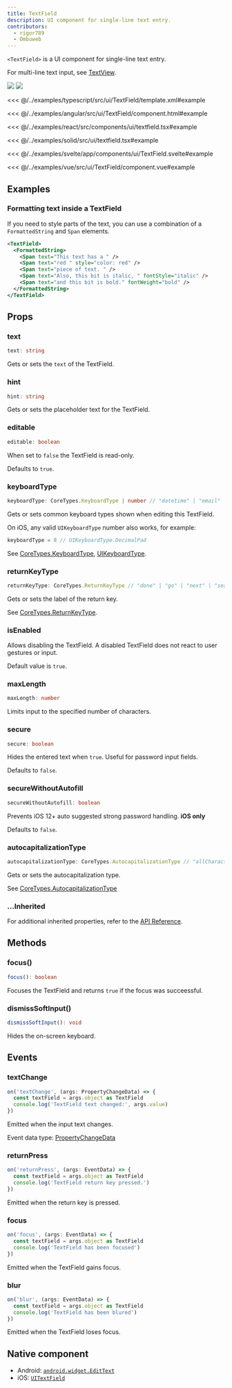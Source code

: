 ```yaml
---
title: TextField
description: UI component for single-line text entry.
contributors:
  - rigor789
  - Ombuweb
---
```


`<TextField>` is a UI component for single-line text entry.

For multi-line text input, see [TextView](/ui/text-view).

<DeviceFrame type="ios">
<img src="../assets/images/screenshots/ios/TextField.png"/>
</DeviceFrame>
<DeviceFrame type="android">
<img src="../assets/images/screenshots/android/TextField.png"/>
</DeviceFrame>

<Tabs>
<Tab flavor="typescript">

<<< @/../examples/typescript/src/ui/TextField/template.xml#example

</Tab>
<Tab flavor="angular">

<<< @/../examples/angular/src/ui/TextField/component.html#example

</Tab>
<Tab flavor="react">

<<< @/../examples/react/src/components/ui/textfield.tsx#example

</Tab>
<Tab flavor="solid">

<<< @/../examples/solid/src/ui/textfield.tsx#example

</Tab>
<Tab flavor="svelte">

<<< @/../examples/svelte/app/components/ui/TextField.svelte#example

</Tab>
<Tab flavor="vue">

<<< @/../examples/vue/src/ui/TextField/component.vue#example

</Tab>
</Tabs>

## Examples

### Formatting text inside a TextField

If you need to style parts of the text, you can use a combination of a `FormattedString` and `Span` elements.

```xml
<TextField>
  <FormattedString>
    <Span text="This text has a " />
    <Span text="red " style="color: red" />
    <Span text="piece of text. " />
    <Span text="Also, this bit is italic, " fontStyle="italic" />
    <Span text="and this bit is bold." fontWeight="bold" />
  </FormattedString>
</TextField>
```

## Props

### text

```ts
text: string
```

Gets or sets the `text` of the TextField.

### hint

```ts
hint: string
```

<!-- textlint-disable terminology -->

Gets or sets the placeholder text for the TextField.

<!-- textlint-enable -->

### editable

```ts
editable: boolean
```

When set to `false` the TextField is read-only.

Defaults to `true`.

### keyboardType

```ts
keyboardType: CoreTypes.KeyboardType | number // "datetime" | "email" | "integer" | "number" | "decimal" | "phone" | "url"
```

Gets or sets common keyboard types shown when editing this TextField.

On iOS, any valid `UIKeyboardType` number also works, for example:

```ts
keyboardType = 8 // UIKeyboardType.DecimalPad
```

See [CoreTypes.KeyboardType](/api/namespace/CoreTypes-KeyboardType), [UIKeyboardType](https://developer.apple.com/documentation/uikit/uikeyboardtype?language=objc).

### returnKeyType

```ts
returnKeyType: CoreTypes.ReturnKeyType // "done" | "go" | "next" | "search" | "send"
```

Gets or sets the label of the return key.

See [CoreTypes.ReturnKeyType](/api/namespace/CoreTypes-ReturnKeyType).

### isEnabled

Allows disabling the TextField. A disabled TextField does not react to user gestures or input.

Default value is `true`.

### maxLength

```ts
maxLength: number
```

Limits input to the specified number of characters.

### secure

```ts
secure: boolean
```

Hides the entered text when `true`. Useful for password input fields.

Defaults to `false`.

### secureWithoutAutofill

```ts
secureWithoutAutofill: boolean
```

Prevents iOS 12+ auto suggested strong password handling. **iOS only**

Defaults to `false`.

### autocapitalizationType

```ts
autocapitalizationType: CoreTypes.AutocapitalizationType // "allCharacters" | "none" | "sentences" | "words"
```

Gets or sets the autocapitalization type.

See [CoreTypes.AutocapitalizationType](/api/namespace/CoreTypes-AutocapitalizationType)

### ...Inherited

For additional inherited properties, refer to the [API Reference](/api/class/TextField).

## Methods

### focus()

```ts
focus(): boolean
```

Focuses the TextField and returns `true` if the focus was succeessful.

### dismissSoftInput()

```ts
dismissSoftInput(): void
```

Hides the on-screen keyboard.

## Events

### textChange

```ts
on('textChange', (args: PropertyChangeData) => {
  const textField = args.object as TextField
  console.log('TextField text changed:', args.value)
})
```

Emitted when the input text changes.

Event data type: [PropertyChangeData](https://docs.nativescript.org/api/interface/PropertyChangeData)

### returnPress

```ts
on('returnPress', (args: EventData) => {
  const textField = args.object as TextField
  console.log('TextField return key pressed.')
})
```

Emitted when the return key is pressed.

### focus

```ts
on('focus', (args: EventData) => {
  const textField = args.object as TextField
  console.log('TextField has been focused')
})
```

Emitted when the TextField gains focus.

### blur

```ts
on('blur', (args: EventData) => {
  const textField = args.object as TextField
  console.log('TextField has been blured')
})
```

Emitted when the TextField loses focus.

## Native component

- Android: [`android.widget.EditText`](https://developer.android.com/reference/android/widget/EditText.html)
- iOS: [`UITextField`](https://developer.apple.com/documentation/uikit/uitextfield)
